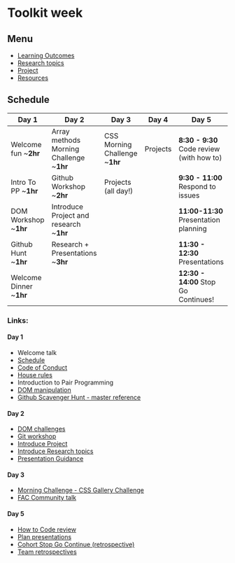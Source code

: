 # Toolkit week

## Menu

- [Learning Outcomes](./learning-outcomes.md)
- [Research topics](./research-afternoon.md)
- [Project](./project.md)
- [Resources](./resources.md)

## Schedule

Day 1|Day 2|Day 3|Day 4| Day 5 
---|---|---|---|---
Welcome fun ~**2hr** |Array methods Morning Challenge ~**1hr**|CSS Morning Challenge ~**1hr**| Projects| **8:30 - 9:30** Code review (with how to)
Intro To PP ~**1hr**|Github Workshop ~**2hr**|Projects (all day!)|| **9:30 - 11:00** Respond to issues
DOM Workshop ~**1hr**|Introduce Project and research ~**1hr**| ||**11:00-11:30** Presentation planning
Github Hunt ~**1hr**|Research + Presentations ~**3hr**|||**11:30 - 12:30** Presentations 
Welcome Dinner ~**1hr**||||**12:30 - 14:00** Stop Go Continues!

### Links:

#### Day 1
- Welcome talk
- [Schedule](../)
- [Code of Conduct](../../code-of-conduct.md)
- [House rules](../general/house-rules.md)
- Introduction to Pair Programming
- [DOM manipulation](https://github.com/foundersandcoders/DOM-manipulation-Challenge)
- [Github Scavenger Hunt - master reference](../general/github-scavenger-hunt.md)  

#### Day 2
- [DOM challenges](https://www.w3resource.com/javascript-exercises/javascript-dom-exercises.php)
- [Git workshop](https://github.com/foundersandcoders/git-workflow-workshop-for-two)
- [Introduce Project](./project.md)
- [Introduce Research topics](./research-afternoon.md)
- [Presentation Guidance](./presentation-guidance.md)

#### Day 3
- [Morning Challenge - CSS Gallery Challenge](https://github.com/foundersandcoders/css-gallery-challenge)
- [FAC Community talk](https://docs.google.com/presentation/d/1p-45WEiZ6QHacF9L-Xt1JwEpUrwgxHvLlgL5F-sw9os/edit?usp=sharing)

#### Day 5
- [How to Code review](./codereviewintro.md)
- [Plan presentations](../general/weekly-projects.md#project-presentation)
- [Cohort Stop Go Continue (retrospective)](../general/retrospectives.md#cohort-retrospective)
- [Team retrospectives](../general/retrospectives.md#team-retrospectives)
